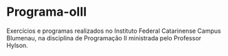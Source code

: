 # Programa-oIII

Exercícios e programas realizados no Instituto Federal Catarinense Campus Blumenau, na disciplina de Programação II ministrada pelo Professor Hylson.
